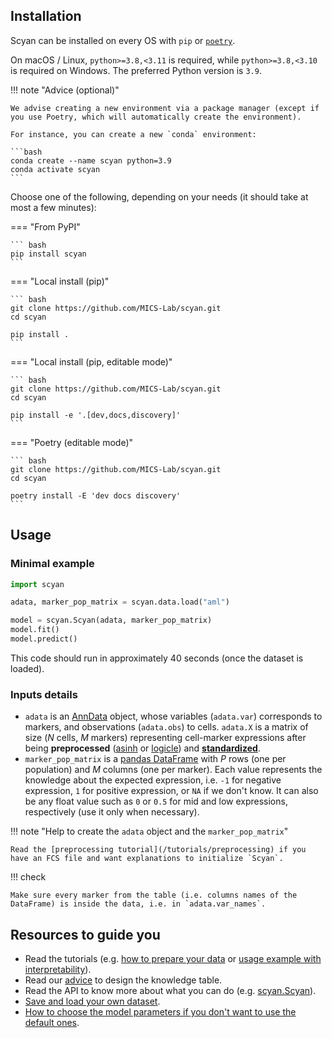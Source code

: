 ## Installation

Scyan can be installed on every OS with `pip` or [`poetry`](https://python-poetry.org/docs/).

On macOS / Linux, `python>=3.8,<3.11` is required, while `python>=3.8,<3.10` is required on Windows. The preferred Python version is `3.9`.

!!! note "Advice (optional)"

    We advise creating a new environment via a package manager (except if you use Poetry, which will automatically create the environment).

    For instance, you can create a new `conda` environment:

    ```bash
    conda create --name scyan python=3.9
    conda activate scyan
    ```

Choose one of the following, depending on your needs (it should take at most a few minutes):

=== "From PyPI"

    ``` bash
    pip install scyan
    ```

=== "Local install (pip)"

    ``` bash
    git clone https://github.com/MICS-Lab/scyan.git
    cd scyan

    pip install .
    ```

=== "Local install (pip, editable mode)"

    ``` bash
    git clone https://github.com/MICS-Lab/scyan.git
    cd scyan

    pip install -e '.[dev,docs,discovery]'
    ```

=== "Poetry (editable mode)"

    ``` bash
    git clone https://github.com/MICS-Lab/scyan.git
    cd scyan

    poetry install -E 'dev docs discovery'
    ```

## Usage

### Minimal example

```py
import scyan

adata, marker_pop_matrix = scyan.data.load("aml")

model = scyan.Scyan(adata, marker_pop_matrix)
model.fit()
model.predict()
```

This code should run in approximately 40 seconds (once the dataset is loaded).

### Inputs details

- `adata` is an [AnnData](https://anndata.readthedocs.io/en/latest/) object, whose variables (`adata.var`) corresponds to markers, and observations (`adata.obs`) to cells. `adata.X` is a matrix of size ($N$ cells, $M$ markers) representing cell-marker expressions after being **preprocessed** ([asinh](/api/preprocessing/#scyan.tools.asinh_transform) or [logicle](/api/preprocessing/#scyan.tools.auto_logicle_transform)) and [**standardized**](/api/preprocessing/#scyan.tools.scale).
- `marker_pop_matrix` is a [pandas DataFrame](https://pandas.pydata.org/) with $P$ rows (one per population) and $M$ columns (one per marker). Each value represents the knowledge about the expected expression, i.e. `-1` for negative expression, `1` for positive expression, or `NA` if we don't know. It can also be any float value such as `0` or `0.5` for mid and low expressions, respectively (use it only when necessary).

!!! note "Help to create the `adata` object and the `marker_pop_matrix`"

    Read the [preprocessing tutorial](/tutorials/preprocessing) if you have an FCS file and want explanations to initialize `Scyan`.

!!! check

    Make sure every marker from the table (i.e. columns names of the DataFrame) is inside the data, i.e. in `adata.var_names`.

## Resources to guide you

- Read the tutorials (e.g. [how to prepare your data](/tutorials/preprocessing) or [usage example with interpretability](/tutorials/usage)).
- Read our [advice](/advanced/advice) to design the knowledge table.
- Read the API to know more about what you can do (e.g. [scyan.Scyan](/api/model)).
- [Save and load your own dataset](/advanced/data).
- [How to choose the model parameters if you don't want to use the default ones](/advanced/parameters).
